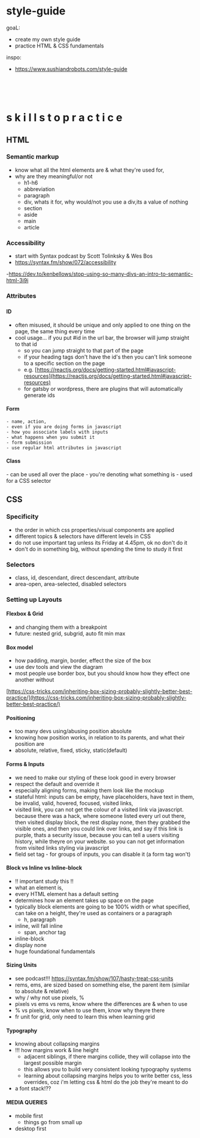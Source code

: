 # style-guide

goaL:
- create my own style guide
- practice HTML & CSS fundamentals

inspo:
- https://www.sushiandrobots.com/style-guide

<br>
<br>
<br>

<h1>s k i l l s  t o  p r a c t i c e</h1>
<h2>HTML</h2>
<h3>Semantic markup</h3>

- know what all the html elements are & what they're used for,
- why are they meaningful/or not
  - h1-h6
  - abbreviation
  - paragraph
  - div, whats it for, why would/not you use a div,its a value of nothing
  - section
  - aside
  - main
  - article


<h3>Accessibility</h3>

- start with Syntax podcast by Scott Tolinksky & Wes Bos
- https://syntax.fm/show/072/accessibility

-https://dev.to/kenbellows/stop-using-so-many-divs-an-intro-to-semantic-html-3i9i


<h3>Attributes<h3>
<h4>ID</h4>

- often misused, it should be unique and only applied to one thing on the page, the same thing every time
- cool usage... if you put #id in the url bar, the browser will jump straight to that id
  - so you can jump straight to that part of the page
  - if your heading tags don't have the id's then you can't link someone to a specific section on the page
  - e.g. [https://reactjs.org/docs/getting-started.html#javascript-resources](https://reactjs.org/docs/getting-started.html#javascript-resources)
  - for gatsby or wordpress, there are plugins that will automatically generate ids


<h4>Form</h4>

    - name, action,
    - even if you are doing forms in javascript
    - how you associate labels with inputs
    - what happens when you submit it
    - form submission
    - use regular html attributes in javascript


<h4>Class</h4>
    - can be used all over the place
    - you're denoting what something is
    - used for a CSS selector



<h2>CSS</h2>

<h3>Specificity</h3>

- the order in which css properties/visual components are applied
- different topics & selectors have different levels in CSS
- do not use important tag unless its Friday at 4.45pm, ok no don't do it
- don't do in something big, without spending the time to study it first

<h3>Selectors</h3>

- class, id, descendant, direct descendant, attribute
- area-open, area-selected, disabled selectors

<h3>Setting up Layouts</h3>

<h4>Flexbox & Grid</h4>

- and changing them with a breakpoint
- future: nested grid, subgrid, auto fit min max

<h4>Box model</h4>

- how padding, margin, border, effect the size of the box
- use dev tools and view the diagram
- most people use border box, but you should know how they effect one another without

[https://css-tricks.com/inheriting-box-sizing-probably-slightly-better-best-practice/](https://css-tricks.com/inheriting-box-sizing-probably-slightly-better-best-practice/)

<h4>Positioning</h4>

- too many devs using/abusing position absolute
- knowing how position works, in relation to its parents, and what their position are
- absolute, relative, fixed, sticky, static(default)

<h4>Forms & Inputs</h4>

- we need to make our styling of these look good in every browser
- respect the default and override it
- especially aligning forms, making them look like the mockup
- stateful html: inputs can be empty, have placeholders, have text in them, be invalid, valid, hovered, focused, visited links,
- visited link, you can not get the colour of a visited link via javascript. because there was a hack, where someone listed every url out there, then visited display block, the rest display none, then they grabbed the visible ones, and then you could link over links, and say if this link is purple, thats a security issue, because you can tell a users visiting history, while theyre on your website. so you can not get information from visited links styling via javascript
- field set tag - for groups of inputs, you can disable it (a form tag won't)

<h4>Block vs Inline vs Inline-block</h4>

- !! important study this !!
- what an element is,
- every HTML element has a default setting
- determines how an element takes up space on the page
- typically block elements are going to be 100% width or what specified, can take on a height, they're used as containers or a paragraph
    - h, paragraph
- inline, will fall inline
    - span, anchor tag
- inline-block
- display none
- huge foundational fundamentals

<h4>Sizing Units</h4>

- see podcast!!! https://syntax.fm/show/107/hasty-treat-css-units
- rems, ems, are sized based on something else, the parent item (similar to absolute & relative)
- why / why not use pixels, %
- pixels vs ems vs rems, know where the differences are & when to use
- % vs pixels, know when to use them, know why theyre there
- fr unit for grid, only need to learn this when learning grid

<h4>Typography</h4>

- knowing about collapsing margins
- !!! how margins work & line height
    - adjacent siblings, if there margins collide, they will collapse into the largest possible margin
    - this allows you to build very consistent looking typography systems
    - learning about collapsing margins helps you to write better css, less overrides, coz i'm letting css & html do the job they're meant to do
- a font stack!??

<h4>MEDIA QUERIES</h4>

- mobile first
    - things go from small up
- desktop first
